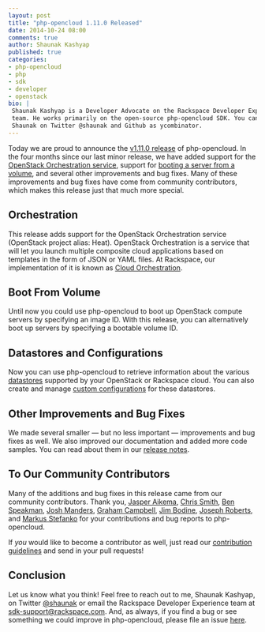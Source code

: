 ```yaml
---
layout: post
title: "php-opencloud 1.11.0 Released"
date: 2014-10-24 08:00
comments: true
author: Shaunak Kashyap
published: true
categories:
- php-opencloud
- php
- sdk
- developer
- openstack
bio: |
 Shaunak Kashyap is a Developer Advocate on the Rackspace Developer Experience
 team. He works primarily on the open-source php-opencloud SDK. You can find
 Shaunak on Twitter @shaunak and Github as ycombinator.
---
```


Today we are proud to announce the [v1.11.0 release](https://github.com/rackspace/php-opencloud/releases/tag/v1.11.0) of php-opencloud. In the four months since our last minor release, we have added support for the [OpenStack Orchestration service](https://wiki.openstack.org/wiki/Heat), support for [booting a server from a volume](http://docs.openstack.org/user-guide/content/boot_from_volume.html), and several other improvements and bug fixes. Many of these improvements and bug fixes have come from community contributors, which makes this release just that much more special.

<!-- more -->

## Orchestration

This release adds support for the OpenStack Orchestration service (OpenStack project alias: Heat). OpenStack Orchestration is a service that will let you launch multiple composite cloud applications based on templates in the form of JSON or YAML files. At Rackspace, our implementation of it is known as [Cloud Orchestration](http://www.rackspace.com/cloud/orchestration/).

## Boot From Volume

Until now you could use php-opencloud to boot up OpenStack compute servers by specifying an image ID. With this release, you can alternatively boot up servers by specifying a bootable volume ID.

## Datastores and Configurations

Now you can use php-opencloud to retrieve information about the various [datastores](http://docs.rackspace.com/cdb/api/v1.0/cdb-devguide/content/datastore_types_and_versions.html) supported by your OpenStack or Rackspace cloud. You can also create and manage [custom configurations](http://docs.rackspace.com/cdb/api/v1.0/cdb-devguide/content/configurations.html) for these datastores.

## Other Improvements and Bug Fixes

We made several smaller &mdash; but no less important &mdash; improvements and bug fixes as well. We also improved our documentation and added more code samples. You can read about them in our [release notes](https://github.com/rackspace/php-opencloud/releases/tag/v1.11.0).

## To Our Community Contributors
Many of the additions and bug fixes in this release came from our community contributors. Thank you, [Jasper Aikema](https://github.com/asusk7m550), [Chris Smith](https://github.com/cs278), [Ben Speakman](https://github.com/Ben-Speakman), [Josh Manders](https://github.com/killswitch), [Graham Campbell](https://github.com/GrahamCampbell), [Jim Bodine](https://github.com/jsbodine), [Joseph Roberts](https://github.com/jjtroberts), and [Markus Stefanko](https://github.com/mastef) for your contributions and bug reports to php-opencloud.

If _you_ would like to become a contributor as well, just read our [contribution guidelines](https://github.com/rackspace/php-opencloud/blob/working/CONTRIBUTING.md) and send in your pull requests!

## Conclusion

Let us know what you think! Feel free to reach out to me, Shaunak Kashyap, on Twitter [@shaunak](https://twitter.com/shaunak) or email the Rackspace Developer Experience team at [sdk-support@rackspace.com](mailto:sdk-support@rackspace.com). And, as always, if you find a bug or see something we could improve in php-opencloud, please file an issue [here](https://github.com/rackspace/php-opencloud/issues).
